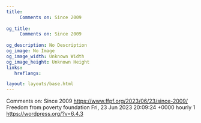 ```yaml
---
title: 
     Comments on: Since 2009
    
og_title: 
     Comments on: Since 2009
    
og_description: No Description
og_image: No Image
og_image_width: Unknown Width
og_image_height: Unknown Height
links:
   hreflangs:

layout: layouts/base.html
---
```

Comments on: Since 2009  https://www.ffpf.org/2023/06/23/since-2009/  Freedom
from poverty foundation  Fri, 23 Jun 2023 20:09:24 +0000  hourly  1
https://wordpress.org/?v=6.4.3

